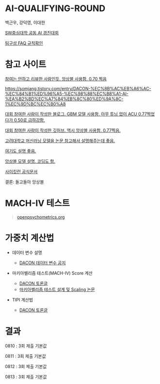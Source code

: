 # AI-QUALIFYING-ROUND


백근우, 강덕영, 이대한

[SW중심대학 공동 AI 경진대회](https://dacon.io/competitions/official/235902/overview/description)

[팀구성 FAQ 규칙확인](https://dacon.io/competitions/official/235902/team)

# 참고 사이트
[참여는 안하고 리뷰한 사람인듯. 앙상블 사용함. 0.70 찍음](https://continuous-development.tistory.com/247)

https://somjang.tistory.com/entry/DACON-%EC%8B%AC%EB%A6%AC-%EC%84%B1%ED%96%A5-%EC%98%88%EC%B8%A1-AI-%EA%B2%BD%EC%A7%84%EB%8C%80%ED%9A%8C-1%EC%9D%BC%EC%B0%A8

[대회 참여한 사람이 작성한 블로그. GBM 모델 사용함. 아무 튜닝 없이 ACU 0.77찍었다가 0.50로 급하강함.](https://somjang.tistory.com/entry/DACON-%EC%8B%AC%EB%A6%AC-%EC%84%B1%ED%96%A5-%EC%98%88%EC%B8%A1-AI-%EA%B2%BD%EC%A7%84%EB%8C%80%ED%9A%8C-1%EC%9D%BC%EC%B0%A8)

[대회 참여한 사람이 작성한 깃허브. 역시 앙상블 사용함. 0.77찍음.](https://github.com/ineed-coffee/vote_prediction_from_Machiavellism_test)

[고려대학교 머신러닝 모델을 논문 참고해서 설명해주는데 좋음.](https://www.youtube.com/channel/UCPq01cgCcEwhXl7BvcwIQyg)

[여기도 설명 좋음.](https://www.youtube.com/channel/UCueLU1pCvFlM8Y8sth7a6RQ)

[앙상블 모델 설명. 코딩도 함.](https://www.youtube.com/watch?v=5PX1ivMiLMA)

[사이킷런 공식문서](https://scikit-learn.org/stable/)

결론: 돌고돌아 앙상블 


# MACH-IV 테스트
> [openpsychometrics.org](https://openpsychometrics.org/tests/MACH-IV/)

# 가중치 계산법
+ 데이터 변수 설명
  + [DACON 데이터 변수 공지](https://dacon.io/competitions/official/235902/talkboard/406661?page=1&dtype=recent)

+ 마키아벨리즘 테스트(MACH-IV) Score 계산 
  + [DACON 토론글](https://www.dacon.io/competitions/open/235647/talkboard/401557)
  + [마키아벨리즘 테스트 설계 및 Scaling 논문](https://books.google.co.kr/books?hl=ko&lr=&id=d5tGBQAAQBAJ&oi=fnd&pg=PP1&dq=christie,+r.+%26+geis,+f.+(1970)+%22studies+in+machiavellianism%22.+ny:+academic+press&ots=rjnGCFNEz4&sig=-NC4NnXwKULOLO9J6zW_KqghfEI#v=onepage&q&f=false)

+ TIPI 계산법
  + [DACON 토론글](https://dacon.io/competitions/official/235647/talkboard/401589?page=1&dtype=recent&ptype=pub&fType)

# 결과
0810 : 3회 제출 기본값

0811 : 3회 제출 기본값

0812 : 3회 제출 기본값

0813 : 3회 제출 기본값
